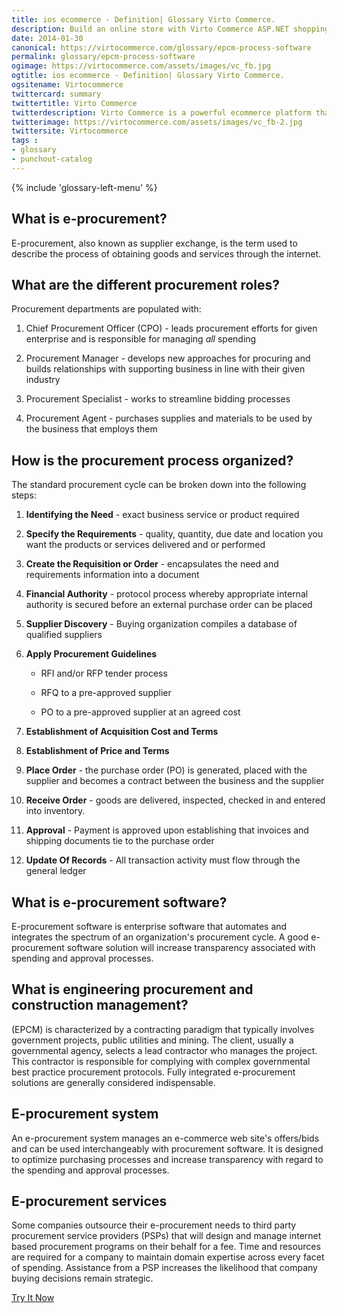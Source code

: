 ```yaml
---
title: ios ecommerce - Definition| Glossary Virto Commerce.
description: Build an online store with Virto Commerce ASP.NET shopping cart software. Benefit from an open source shopping cart software that has every feature you need.
date: 2014-01-30
canonical: https://virtocommerce.com/glossary/epcm-process-software
permalink: glossary/epcm-process-software
ogimage: https://virtocommerce.com/assets/images/vc_fb.jpg
ogtitle: ios ecommerce - Definition| Glossary Virto Commerce.
ogsitename: Virtocommerce
twittercard: summary
twittertitle: Virto Commerce
twitterdescription: Virto Commerce is a powerful ecommerce platform that includes everything you need to create an online store and sell online. Try it free with Free Community License
twitterimage: https://virtocommerce.com/assets/images/vc_fb-2.jpg
twittersite: Virtocommerce
tags : 
- glossary
- punchout-catalog
---
```


<article role="main" class="main">
	<div class="business-features clearfix __responsive">
		{% include 'glossary-left-menu' %}
		<div class="business-cnt">
			<div class="head __cart">
				<h1 class="title">What is e-procurement?</h1>
			</div>
            <p class="text">E-procurement, also known as supplier exchange, is the term used to describe the process of obtaining goods and services through the internet.</p>
            <h2 class="sub-title">What are the different procurement roles?</h2>
            <p class="text">Procurement departments are populated with:</p>
            <ol>
                <li>
                    <p class="text">Chief Procurement Officer (CPO) - leads procurement efforts for given enterprise and is responsible for managing <i>all</i> spending</p>
                </li>
                <li>
                    <p class="text">Procurement Manager - develops new approaches for procuring and builds relationships with supporting business in line with their given industry</p>
                </li>
                <li>
                    <p class="text">Procurement Specialist - works to streamline bidding processes</p>
                </li>
                <li>
                    <p class="text">Procurement Agent - purchases supplies and materials to be used by the business that employs them</p>
                </li>
            </ol>
            <h2 class="sub-title">How is the procurement process organized?</h2>
            <p class="text">The standard procurement cycle can be broken down into the following steps:</p>
            <ol>
                <li>
                    <p class="text"><strong>Identifying the Need</strong> - exact business service or product required</p>
                </li>
                <li>
                    <p class="text"><strong>Specify the Requirements</strong> - quality, quantity, due date and location you want the products or services delivered and or performed</p>
                </li>
                <li>
                    <p class="text"><strong>Create the Requisition or Order</strong> - encapsulates the need and requirements information into a document</p>
                </li>
                <li>
                    <p class="text"><strong>Financial Authority</strong> - protocol process whereby appropriate internal authority is secured before an external purchase order can be placed</p>
                </li>
                <li>
                    <p class="text"><strong>Supplier Discovery</strong> - Buying organization compiles a database of qualified suppliers</p>
                </li>
                <li>
                    <p class="text"><strong>Apply Procurement Guidelines</strong></p>
                    <ul>
                        <li>
                            <p class="text">RFI and/or RFP tender process</p>
                        </li>
                        <li>
                            <p class="text">RFQ to a pre-approved supplier</p>
                        </li>
                        <li>
                            <p class="text">PO to a pre-approved supplier at an agreed cost</p>
                        </li>
                    </ul>
                </li>
                <li>
                    <p class="text"><strong>Establishment of Acquisition Cost and Terms</strong></p>
                </li>
                <li>
                    <p class="text"><strong>Establishment of Price and Terms</strong></p>
                </li>
                <li>
                    <p class="text"><strong>Place Order</strong> - the purchase order (PO) is generated, placed with the supplier and becomes a contract between the business and the supplier</p>
                </li>
                <li>
                    <p class="text"><strong>Receive Order</strong> - goods are delivered, inspected, checked in and entered into inventory.</p>
                </li>
                <li>
                    <p class="text"><strong>Approval</strong> - Payment is approved upon establishing that invoices and shipping documents tie to the purchase order</p>
                </li>
                <li>
                    <p class="text"><strong>Update Of Records</strong> - All transaction activity must flow through the general ledger</p>
                </li>
            </ol>
            <h2 class="sub-title">What is e-procurement software?</h2>
            <p class="text">E-procurement software is enterprise software that automates and integrates the spectrum of an organization's procurement cycle. A good e-procurement software solution will increase transparency associated with spending and approval processes.</p>
            <h2 class="sub-title">What is engineering procurement and construction management?</h2>
            <p class="text">(EPCM) is characterized by a contracting paradigm that typically involves government projects, public utilities and mining. The client, usually a governmental agency, selects a lead contractor who manages the project. This contractor is responsible for complying with complex governmental best practice procurement protocols. Fully integrated e-procurement solutions are generally considered indispensable.</p>
            <h2 class="sub-title">E-procurement system</h2>
            <p class="text">An e-procurement system manages an e-commerce web site's offers/bids and can be used interchangeably with procurement software. It is designed to optimize purchasing processes and increase transparency with regard to the spending and approval processes.</p>
            <h2 class="sub-title">E-procurement services</h2>
            <p class="text">Some companies outsource their e-procurement needs to third party procurement service providers (PSPs) that will design and manage internet based procurement programs on their behalf for a fee. Time and resources are required for a company to maintain domain expertise across every facet of spending. Assistance from a PSP increases the likelihood that company buying decisions remain strategic.</p>
            <div class="buttons columns">
				<div class="column">
					<a class="button fill" href="/try-now">Try It Now</a>
				</div>
			</div>
		</div>
	</div>
</article>